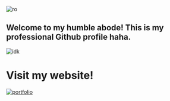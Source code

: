 ![ro](https://i.pinimg.com/736x/1b/15/49/1b1549d4484b0455c5e13a3c1d49cf00.jpg)

## Welcome to my humble abode! This is my professional Github profile haha.

![idk](https://64.media.tumblr.com/2730c606547fee824b23dce3aa8a670c/dca6c80d62b3750f-8b/s1280x1920/6ce17b3402adcf12237ca0d499adfefdea4c4643.gif)

# Visit my website!
[![portfolio](https://img.shields.io/badge/my%20website%20%3A0-%20%2372d9e8)
](https://1nks.github.io)
